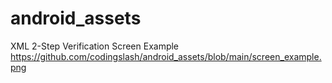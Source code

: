 # android_assets
XML 2-Step Verification Screen Example
https://github.com/codingslash/android_assets/blob/main/screen_example.png
